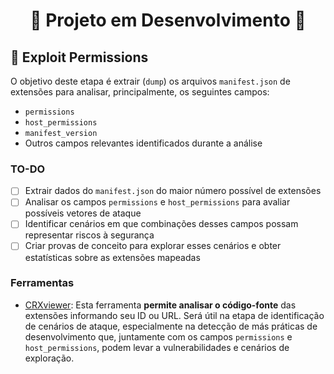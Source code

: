 # <div align="center">🚧 Projeto em Desenvolvimento 🚧</div>

## 🎯 Exploit Permissions
O objetivo deste etapa é extrair (`dump`) os arquivos `manifest.json` de extensões para analisar, principalmente, os seguintes campos:  

- `permissions`  
- `host_permissions`  
- `manifest_version`
- Outros campos relevantes identificados durante a análise  

### TO-DO
- [ ] Extrair dados do `manifest.json` do maior número possível de extensões  
- [ ] Analisar os campos `permissions` e `host_permissions` para avaliar possíveis vetores de ataque  
- [ ] Identificar cenários em que combinações desses campos possam representar riscos à segurança
- [ ] Criar provas de conceito para explorar esses cenários e obter estatísticas sobre as extensões mapeadas

### Ferramentas
- [CRXviewer](https://crxviewer.com/): Esta ferramenta **permite analisar o código-fonte** das extensões informando seu ID ou URL. Será útil na etapa de identificação de cenários de ataque, especialmente na detecção de más práticas de desenvolvimento que, juntamente com os campos `permissions` e `host_permissions`, podem levar a vulnerabilidades e cenários de exploração.  